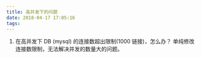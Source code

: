 ```yaml
---
title: 高并发下的问题
date: 2018-04-17 17:05:16
tags:
---
```


1.  在高并发下 DB (mysql) 的连接数超出限制(1000 链接)，怎么办？
    单纯修改连接数限制，无法解决并发的数量大的问题。